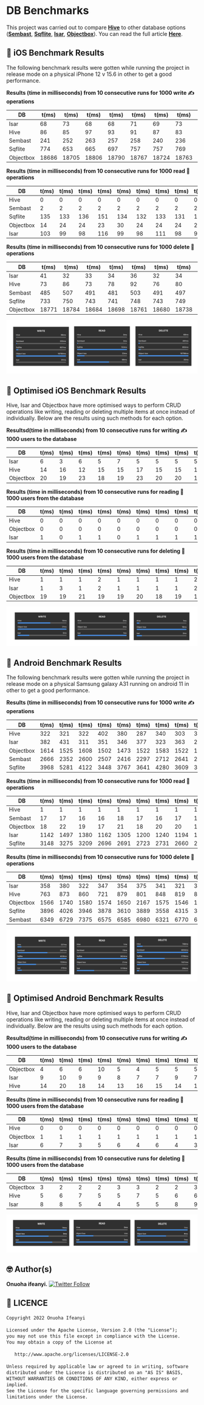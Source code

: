 # DB Benchmarks
This project was carried out to compare [**Hive**](https://pub.dev/packages/hive) to other database options ([**Sembast**](https://pub.dev/packages/sembast), [**Sqflite**](https://pub.dev/packages/sqflite), [**Isar**](https://pub.dev/packages/isar), [**Objectbox**](https://pub.dev/packages/objectbox)). You can read the full article [**Here**](https://linktoarticle.com).

## 🚀 iOS Benchmark Results

The following benchmark results were gotten while running the project in release mode on a physical iPhone 12 v 15.6 in other to get a good performance.

**Results (time in milliseconds) from 10 consecutive runs for 1000 write ✍️ operations**

| DB | t(ms) | t(ms) | t(ms) | t(ms) | t(ms) | t(ms) | t(ms) | t(ms) | t(ms) | t(ms) | Avg(ms) |
|----|-------|-------|-------|-------|-------|-------|-------|-------|-------|-------|---------|
| Isar | 68 | 73 | 68 | 68 | 71 | 69 | 73 | 69 | 68 | 70 | 69.7 |
| Hive | 86 | 85 | 97 | 93 | 91 | 87 | 83 | 90 | 91 | 100 | 90.5 |
| Sembast | 241 | 252 | 263 | 257 | 258 | 240 | 236 | 253 | 257 | 246 | 250.3 |
| Sqflite | 774 | 653 | 665 | 697 | 757 | 757 | 769 | 836 | 758 | 819 | 751.2 |
| Objectbox | 18686 | 18705 | 18806 | 18790 | 18767 | 18724 | 18763 | 18717 | 18739 | 18744 | 18744.1 |

**Results (time in milliseconds) from 10 consecutive runs for 1000 read 📖 operations**

| DB | t(ms) | t(ms) | t(ms) | t(ms) | t(ms) | t(ms) | t(ms) | t(ms) | t(ms) | t(ms) | Avg(ms) |
|----|-------|-------|-------|-------|-------|-------|-------|-------|-------|-------|---------|
| Hive | 0 | 0 | 0 | 0 | 0 | 0 | 0 | 0 | 0 | 0 | 0.0 |
| Sembast | 2 | 2 | 2 | 2 | 2 | 2 | 2 | 2 | 2 | 2 | 2.0 |
| Sqflite | 135 | 133 | 136 | 151 | 134 | 132 | 133 | 131 | 155 | 140 | 138.0 |
| Objectbox | 14  | 24 | 24 | 23  | 30 | 24 | 24  | 24 | 23 | 23  | 23.3  |
| Isar      | 103 | 99 | 98 | 116 | 99 | 98 | 111 | 98 | 98 | 108 | 102.8 |

**Results (time in milliseconds) from 10 consecutive runs for 1000 delete 🚮 operations**

| DB | t(ms) | t(ms) | t(ms) | t(ms) | t(ms) | t(ms) | t(ms) | t(ms) | t(ms) | t(ms) | Avg(ms) |
|----|-------|-------|-------|-------|-------|-------|-------|-------|-------|-------|---------|
| Isar | 41 | 32 | 33 | 34 | 36 | 32 | 34 | 33 | 36 | 36 | 34.7 |
| Hive | 73 | 86 | 73 | 78 | 92 | 76 | 80 | 64 | 65 | 71 | 75.8 |
| Sembast | 485 | 507 | 491   | 481   | 503 | 491 | 497 | 523 | 503 | 515 | 499.6 |
| Sqflite | 733 | 750 | 743 | 741 | 748 | 743 | 749 | 754 | 842 | 830 | 763.3 |
| Objectbox | 18771 | 18784 | 18684 | 18698 | 18761 | 18680 | 18738 | 18683 | 18744 | 18739 | 18782.2 |

![Image](ss/ios.jpg)

## 🚀 Optimised iOS Benchmark Results
Hive, Isar and Objectbox have more optimised ways to perform CRUD operations like writing, reading or deleting multiple items at once instead of individually. Below are the results using such methods for each option.

**Resultsd(time in milliseconds) from 10 consecutive runs for writing ✍️ 1000 users to the database**

| DB | t(ms) | t(ms) | t(ms) | t(ms) | t(ms) | t(ms) | t(ms) | t(ms) | t(ms) | t(ms) | Avg(ms) |
|----|-------|-------|-------|-------|-------|-------|-------|-------|-------|-------|---------|
| Isar | 6  | 3  | 6  | 5  | 7  | 5  | 5  | 5  | 5  | 6  | 5.3  |
| Hive | 14 | 16 | 12 | 15 | 15 | 17 | 15 | 15 | 14 | 13 | 14.6 |
| Objectbox | 20 | 19 | 23 | 18 | 19 | 23 | 20 | 20 | 19 | 20 | 20.1 |

**Results (time in milliseconds) from 10 consecutive runs for reading 📖 1000 users from the database**

| DB | t(ms) | t(ms) | t(ms) | t(ms) | t(ms) | t(ms) | t(ms) | t(ms) | t(ms) | t(ms) | Avg(ms) |
|----|-------|-------|-------|-------|-------|-------|-------|-------|-------|-------|---------|
| Hive | 0 | 0 | 0 | 0 | 0 | 0 | 0 | 0 | 0 | 0 | 0.0 |
| Objectbox | 0 | 0 | 0 | 0 | 0 | 0 | 0 | 0 | 0 | 0 | 0.0 |
| Isar | 1 | 0 | 1 | 1 | 0 | 1 | 1 | 1 | 1 | 1 | 0.8 |

**Results (time in milliseconds) from 10 consecutive runs for deleting 🚮 1000 users from the database**

| DB | t(ms) | t(ms) | t(ms) | t(ms) | t(ms) | t(ms) | t(ms) | t(ms) | t(ms) | t(ms) | Avg(ms) |
|----|-------|-------|-------|-------|-------|-------|-------|-------|-------|-------|---------|
| Hive | 1  | 1  | 1  | 2  | 1  | 1  | 1  | 1  | 2  | 2  | 1.3 |
| Isar | 1  | 3  | 1  | 2  | 1  | 1  | 1  | 1  | 2  | 4  | 1.7 |
| Objectbox | 19 | 19 | 21 | 19 | 19 | 20 | 18 | 19 | 19 | 18 | 19.1 |

![Image](ss/ios_opt.jpg)


## 🚀 Android Benchmark Results

The following benchmark results were gotten while running the project in release mode on a physical Samsung galaxy A31 running on android 11 in other to get a good performance.

**Results (time in milliseconds) from 10 consecutive runs for 1000 write ✍️ operations**

| DB | t(ms) | t(ms) | t(ms) | t(ms) | t(ms) | t(ms) | t(ms) | t(ms) | t(ms) | t(ms) | Avg(ms) |
|----|-------|-------|-------|-------|-------|-------|-------|-------|-------|-------|---------|
| Hive | 322 | 321 | 322 | 402 | 380 | 287 | 340 | 303 | 300 | 320 | 329.7 |
| Isar | 382 | 431 | 311 | 351 | 346 | 377 | 323 | 363 | 262 | 363 | 350.9 |
| Objectbox | 1614 | 1525 | 1608 | 1502 | 1473 | 1522 | 1583 | 1522 | 1619 | 1521 | 1548.9 |
| Sembast | 2666 | 2352 | 2600 | 2507 | 2416 | 2297 | 2712 | 2641 | 2399 | 2508 | 2509.8 |
| Sqflite | 3968 | 5281 | 4122 | 3448 | 3767 | 3641 | 4280 | 3609 | 3828 | 4026 | 3997.0 |



**Results (time in milliseconds) from 10 consecutive runs for 1000 read 📖 operations**

| DB | t(ms) | t(ms) | t(ms) | t(ms) | t(ms) | t(ms) | t(ms) | t(ms) | t(ms) | t(ms) | Avg(ms) |
|----|-------|-------|-------|-------|-------|-------|-------|-------|-------|-------|---------|
| Hive | 1 | 1 | 1 | 1 | 1 | 1 | 1 | 1 | 1 | 1 | 1.0 |
| Sembast | 17 | 17 | 16 | 16 | 18 | 17 | 16 | 17 | 15 | 15 | 16.4 |
| Objectbox | 18 | 22 | 19 | 17 | 21 | 18 | 20 | 20 | 17 | 10 | 19.2 |
| Isar | 1142 | 1497 | 1380 | 1162 | 1305 | 1200 | 1240 | 1194 | 1206 | 1349 | 1267.5 |
| Sqflite | 3148 | 3275 | 3209 | 2696 | 2691 | 2723 | 2731 | 2660 | 2680 | 2654 | 2846.7 |



**Results (time in milliseconds) from 10 consecutive runs for 1000 delete 🚮 operations**

| DB | t(ms) | t(ms) | t(ms) | t(ms) | t(ms) | t(ms) | t(ms) | t(ms) | t(ms) | t(ms) | Avg(ms) |
|----|-------|-------|-------|-------|-------|-------|-------|-------|-------|-------|---------|
| Isar | 358 | 380 | 322 | 347 | 354 | 375 | 341 | 321 | 318 | 353 | 346.9 |
| Hive | 763 | 873 | 860 | 721 | 879 | 801 | 848 | 819 | 868 | 772 | 820.4 |
| Objectbox | 1566 | 1740 | 1580 | 1574 | 1650 | 2167 | 1575 | 1546 | 1586 | 1572 | 1655.6 |
| Sqflite | 3896 | 4026 | 3946 | 3878 | 3610 | 3889 | 3558 | 4315 | 3554 | 3509 | 3818.1 |
| Sembast | 6349 | 6729 | 7375 | 6575 | 6585 | 6980 | 6321 | 6770 | 6256 | 6756 | 6689.0 |


![Image](ss/android.jpg)

## 🚀 Optimised Android Benchmark Results
Hive, Isar and Objectbox have more optimised ways to perform CRUD operations like writing, reading or deleting multiple items at once instead of individually. Below are the results using such methods for each option.

**Resultsd(time in milliseconds) from 10 consecutive runs for writing ✍️ 1000 users to the database**

| DB | t(ms) | t(ms) | t(ms) | t(ms) | t(ms) | t(ms) | t(ms) | t(ms) | t(ms) | t(ms) | Avg(ms) |
|----|-------|-------|-------|-------|-------|-------|-------|-------|-------|-------|---------|
| Objectbox | 4 | 6 | 6 | 10 | 5 | 4 | 5 | 5 | 5 | 5 | 5.5 |
| Isar | 9 | 10 | 9 | 9 | 8 | 7 | 7 | 9 | 7 | 8 | 8.3 |
| Hive | 14 | 20 | 18 | 14 | 13 | 16 | 15 | 14 | 16 | 13 | 15.3 |

**Results (time in milliseconds) from 10 consecutive runs for reading 📖 1000 users from the database**

| DB | t(ms) | t(ms) | t(ms) | t(ms) | t(ms) | t(ms) | t(ms) | t(ms) | t(ms) | t(ms) | Avg(ms) |
|----|-------|-------|-------|-------|-------|-------|-------|-------|-------|-------|---------|
| Hive | 0 | 0 | 0 | 0 | 0 | 0 | 0 | 0 | 0 | 0 | 0.0 |
| Objectbox | 1 | 1 | 1 | 1 | 1 | 1 | 1 | 1 | 1 | 1 | 1.0 |
| Isar | 6 | 7 | 3 | 5 | 6 | 4 | 6 | 4 | 3 | 4 | 4.8 |

**Results (time in milliseconds) from 10 consecutive runs for deleting 🚮 1000 users from the database**

| DB | t(ms) | t(ms) | t(ms) | t(ms) | t(ms) | t(ms) | t(ms) | t(ms) | t(ms) | t(ms) | Avg(ms) |
|----|-------|-------|-------|-------|-------|-------|-------|-------|-------|-------|---------|
| Objectbox | 3 | 2 | 2 | 2 | 3 | 3 | 2 | 2 | 3 | 3 | 2.5 |
| Hive | 5 | 6 | 7 | 5 | 5 | 7 | 5 | 6 | 6 | 4 | 5.6 |
| Isar | 8 | 8 | 5 | 4 | 4 | 5 | 5 | 8 | 9 | 3 | 5.9 |

![Image](ss/android_opt.jpg)

## 🤓 Author(s)
**Onuoha ifeanyi.** [![Twitter Follow](https://img.shields.io/twitter/follow/onuoha_ifeanyi.svg?style=social)](https://twitter.com/onuoha_ifeanyi)

## 🔖 LICENCE
    Copyright 2022 Onuoha Ifeanyi

    Licensed under the Apache License, Version 2.0 (the "License");
    you may not use this file except in compliance with the License.
    You may obtain a copy of the License at

       http://www.apache.org/licenses/LICENSE-2.0

    Unless required by applicable law or agreed to in writing, software
    distributed under the License is distributed on an "AS IS" BASIS,
    WITHOUT WARRANTIES OR CONDITIONS OF ANY KIND, either express or implied.
    See the License for the specific language governing permissions and
    limitations under the License.
